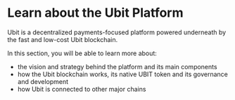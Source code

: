 # Learn about the Ubit Platform

Ubit is a decentralized payments-focused platform powered underneath by the fast and low-cost Ubit blockchain.&#x20;

In this section, you will be able to learn more about:

* the vision and strategy behind the platform and its main components
* how the Ubit blockchain works, its native UBIT token and its governance and development
* how Ubit is connected to other major chains

